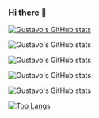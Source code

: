 ### Hi there 👋

<!--
**guus7avo/guus7avo** is a ✨ _special_ ✨ repository because its `README.md` (this file) appears on your GitHub profile.

Here are some ideas to get you started:

- 🔭 I’m currently working on ...
- 🌱 I’m currently learning ...
- 👯 I’m looking to collaborate on ...
- 🤔 I’m looking for help with ...
- 💬 Ask me about ...
- 📫 How to reach me: ...
- 😄 Pronouns: ...
- ⚡ Fun fact: ...
-->

[![Gustavo's GitHub stats](https://github-readme-stats.vercel.app/api?username=guus7avo)](https://github.com/guus7avo/github-readme-stats)

![Gustavo's GitHub stats](https://github-readme-stats.vercel.app/api?username=guus7avo&hide=contribs,prs)

![Gustavo's GitHub stats](https://github-readme-stats.vercel.app/api?username=guus7avo&count_private=true)

![Gustavo's GitHub stats](https://github-readme-stats.vercel.app/api?username=guus7avo&show_icons=true)

![Gustavo's GitHub stats](https://github-readme-stats.vercel.app/api?username=guus7avo&show_icons=true&theme=github_dark)

[![Top Langs](https://github-readme-stats.vercel.app/api/top-langs/?username=guus7avo)](https://github.com/guus7avo/github-readme-stats)
